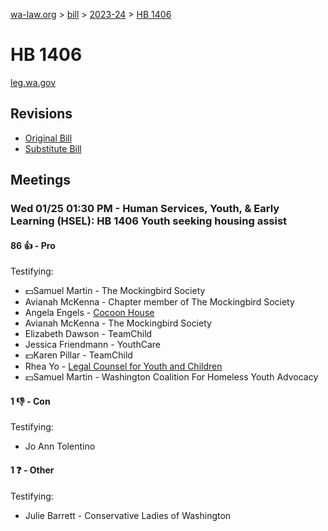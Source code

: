 [wa-law.org](/) > [bill](/bill/) > [2023-24](/bill/2023-24/) > [HB 1406](/bill/2023-24/hb/1406/)

# HB 1406
[leg.wa.gov](https://app.leg.wa.gov/billsummary?BillNumber=1406&Year=2023&Initiative=false)

## Revisions
* [Original Bill](1/)
* [Substitute Bill](S/)

## Meetings
### Wed 01/25 01:30 PM - Human Services, Youth, & Early Learning (HSEL): HB 1406 Youth seeking housing assist
#### 86 👍 - Pro
Testifying:
* 💵Samuel Martin - The Mockingbird Society
* Avianah McKenna - Chapter member of The Mockingbird Society
* Angela Engels - [Cocoon House](/org/cocoon_house/)
* Avianah McKenna - The Mockingbird Society
* Elizabeth Dawson - TeamChild
* Jessica Friendmann - YouthCare
* 💵Karen Pillar - TeamChild
* Rhea Yo - [Legal Counsel for Youth and Children](/org/legal_counsel_for_youth_and_children/)
* 💵Samuel Martin - Washington Coalition For Homeless Youth Advocacy

#### 1 👎 - Con
Testifying:
* Jo Ann Tolentino

#### 1 ❓ - Other
Testifying:
* Julie Barrett - Conservative Ladies of Washington
